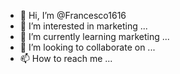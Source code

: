 - 👋 Hi, I’m @Francesco1616
- 👀 I’m interested in marketing ...
- 🌱 I’m currently learning marketing ...
- 💞️ I’m looking to collaborate on ...
- 📫 How to reach me ...

<!---
Francesco1616/Francesco1616 is a ✨ special ✨ repository because its `README.md` (this file) appears on your GitHub profile.
You can click the Preview link to take a look at your changes.
--->

